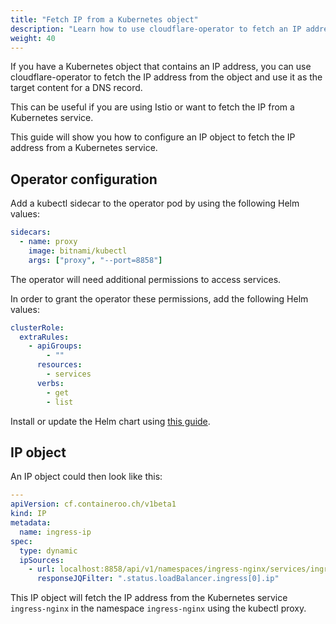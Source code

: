 ```yaml
---
title: "Fetch IP from a Kubernetes object"
description: "Learn how to use cloudflare-operator to fetch an IP address from a Kubernetes object"
weight: 40
---
```


If you have a Kubernetes object that contains an IP address, you can use cloudflare-operator to fetch the IP address from the object and use it as the target content for a DNS record.

This can be useful if you are using Istio or want to fetch the IP from a Kubernetes service.

This guide will show you how to configure an IP object to fetch the IP address from a Kubernetes service.

## Operator configuration

Add a kubectl sidecar to the operator pod by using the following Helm values:

```yaml
sidecars:
  - name: proxy
    image: bitnami/kubectl
    args: ["proxy", "--port=8858"]
```

The operator will need additional permissions to access services.

In order to grant the operator these permissions, add the following Helm values:

```yaml
clusterRole:
  extraRules:
    - apiGroups:
        - ""
      resources:
        - services
      verbs:
        - get
        - list
```

Install or update the Helm chart using [this guide](/docs/cloudflare-operator/installation).

## IP object

An IP object could then look like this:

```yaml
---
apiVersion: cf.containeroo.ch/v1beta1
kind: IP
metadata:
  name: ingress-ip
spec:
  type: dynamic
  ipSources:
    - url: localhost:8858/api/v1/namespaces/ingress-nginx/services/ingress-nginx
      responseJQFilter: ".status.loadBalancer.ingress[0].ip"
```

This IP object will fetch the IP address from the Kubernetes service `ingress-nginx` in the namespace `ingress-nginx` using the kubectl proxy.
